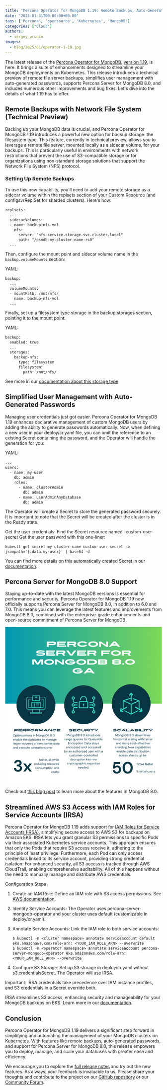 ```yaml
---
title: "Percona Operator for MongoDB 1.19: Remote Backups, Auto-Generated Passwords, and More!"
date: "2025-01-31T00:00:00+00:00"
tags: ['Percona', 'opensource', 'Kubernetes', 'MongoDB']
categories: ["Cloud"]
authors:
  - sergey_pronin
images:
  - blog/2025/01/operator-1-19.jpg
---
```


The latest release of the [Percona Operator for MongoDB](https://docs.percona.com/percona-operator-for-mongodb/index.html), [version 1.19](https://docs.percona.com/percona-operator-for-mongodb/RN/Kubernetes-Operator-for-PSMONGODB-RN1.19.0.html), is here. It brings a suite of enhancements designed to streamline your MongoDB deployments on Kubernetes. This release introduces a technical preview of remote file server backups, simplifies user management with auto-generated passwords, supports Percona Server for MongoDB 8.0, and includes numerous other improvements and bug fixes. Let's dive into the details of what 1.19 has to offer.

## Remote Backups with Network File System (Technical Preview)

Backing up your MongoDB data is crucial, and Percona Operator for MongoDB 1.19 introduces a powerful new option for backup storage: the filesystem type. This feature, currently in technical preview, allows you to leverage a remote file server, mounted locally as a sidecar volume, for your backups. This is particularly useful in environments with network restrictions that prevent the use of S3-compatible storage or for organizations using non-standard storage solutions that support the Network File System (NFS) protocol.

### Setting Up Remote Backups

To use this new capability, you'll need to add your remote storage as a sidecar volume within the replsets section of your Custom Resource (and configsvrReplSet for sharded clusters). Here's how:

```
replsets:
  ...
  sidecarVolumes:
  - name: backup-nfs-vol
    nfs:
      server: "nfs-service.storage.svc.cluster.local"
      path: "/psmdb-my-cluster-name-rs0"
  ...
```

Then, configure the mount point and sidecar volume name in the `backup.volumeMounts` section:

YAML:
```
backup:
  ...
  volumeMounts:
  - mountPath: /mnt/nfs/
    name: backup-nfs-vol
  ...
```

Finally, set up a filesystem type storage in the backup.storages section, pointing it to the mount point:

YAML:
```
backup:
  enabled: true
  ...
  storages:
    backup-nfs:
      type: filesystem
      filesystem:
        path: /mnt/nfs/
```

See more in our [documentation about this storage type](https://docs.percona.com/percona-operator-for-mongodb/backups-storage.html#remote-file-server).

## Simplified User Management with Auto-Generated Passwords

Managing user credentials just got easier. Percona Operator for MongoDB 1.19 enhances declarative management of custom MongoDB users by adding the ability to generate passwords automatically. Now, when defining a new user in your deploy/cr.yaml file, you can omit the reference to an existing Secret containing the password, and the Operator will handle the generation for you:

YAML:
```
...
users:
  - name: my-user
    db: admin
    roles:
      - name: clusterAdmin
        db: admin
      - name: userAdminAnyDatabase
        db: admin
```

The Operator will create a Secret to store the generated password securely. It is important to note that the Secret will be created after the cluster is in the Ready state. 

Get the user credentials:
Find the Secret resource named <cluster-name>-custom-user-secret
Get the user password with this one-liner:

```
kubectl get secret my-cluster-name-custom-user-secret -o jsonpath='{.data.my-user}' | base64 -d
```

You can find more details on this automatically created Secret in our [documentation](https://docs.percona.com/percona-operator-for-mongodb/users.html#custom-mongodb-roles).

## Percona Server for MongoDB 8.0 Support

Staying up-to-date with the latest MongoDB versions is essential for performance and security. Percona Operator for MongoDB 1.19 now officially supports Percona Server for MongoDB 8.0, in addition to 6.0 and 7.0. This means you can leverage the latest features and improvements from MongoDB 8.0, combined with the enterprise-grade enhancements and open-source commitment of Percona Server for MongoDB.

![Percona Server for MongoDB 8.0 Support](blog/2025/01/operator-mongodb-8.png)

Check out [this blog post](https://www.percona.com/blog/percona-server-for-mongodb-8-0-most-performant-ever/) to learn more about the features in MongoDB 8.0.

## Streamlined AWS S3 Access with IAM Roles for Service Accounts (IRSA)

Percona Operator for MongoDB 1.19 adds support for [IAM Roles for Service Accounts (IRSA)](https://docs.aws.amazon.com/eks/latest/userguide/iam-roles-for-service-accounts.html), simplifying secure access to AWS S3 for backups on Amazon EKS. IRSA lets you grant granular S3 permissions to specific Pods via their associated Kubernetes service accounts. This approach ensures that only the Pods that require S3 access receive it, adhering to the principle of least privilege. Furthermore, each Pod can only access credentials linked to its service account, providing strong credential isolation. For enhanced security, all S3 access is tracked through AWS CloudTrail, enabling comprehensive auditability. All of this happens without the need to manually manage and distribute AWS credentials.

Configuration Steps

1.  Create an IAM Role: Define an IAM role with S3 access permissions. See [AWS documentation](https://docs.aws.amazon.com/eks/latest/userguide/iam-roles-for-service-accounts.html).

2.  Identify Service Accounts: The Operator uses percona-server-mongodb-operator and your cluster uses default (customizable in deploy/cr.yaml).

3. Annotate Service Accounts: Link the IAM role to both service accounts:
    
    ```
    $ kubectl -n <cluster namespace> annotate serviceaccount default eks.amazonaws.com/role-arn: <YOUR_IAM_ROLE_ARN> --overwrite
    $ kubectl -n <operator namespace> annotate serviceaccount percona-server-mongodb-operator eks.amazonaws.com/role-arn: <YOUR_IAM_ROLE_ARN> --overwrite
    ```

4. Configure S3 Storage: Set up S3 storage in deploy/cr.yaml without s3.credentialsSecret. The Operator will use IRSA.


Important: IRSA credentials take precedence over IAM instance profiles, and S3 credentials in a Secret override both.

IRSA streamlines S3 access, enhancing security and manageability for your MongoDB backups on EKS. Learn more in our [documentation](https://docs.percona.com/percona-operator-for-mongodb/backups-storage.html#automating-access-to-amazon-s3-based-on-iam-roles).

## Conclusion

Percona Operator for MongoDB 1.19 delivers a significant step forward in simplifying and automating the management of your MongoDB clusters on Kubernetes. With features like remote backups, auto-generated passwords, and support for Percona Server for MongoDB 8.0, this release empowers you to deploy, manage, and scale your databases with greater ease and efficiency.

We encourage you to explore the [full release notes](https://docs.percona.com/percona-operator-for-mongodb/RN/Kubernetes-Operator-for-PSMONGODB-RN1.19.0.html) and try out the new features. As always, your feedback is invaluable to us. Please share your thoughts and contribute to the project on our [GitHub repository](https://github.com/percona/percona-server-mongodb-operator) or our [Community Forum](https://forums.percona.com/c/mongodb/percona-kubernetes-operator-for-mongodb/29).

